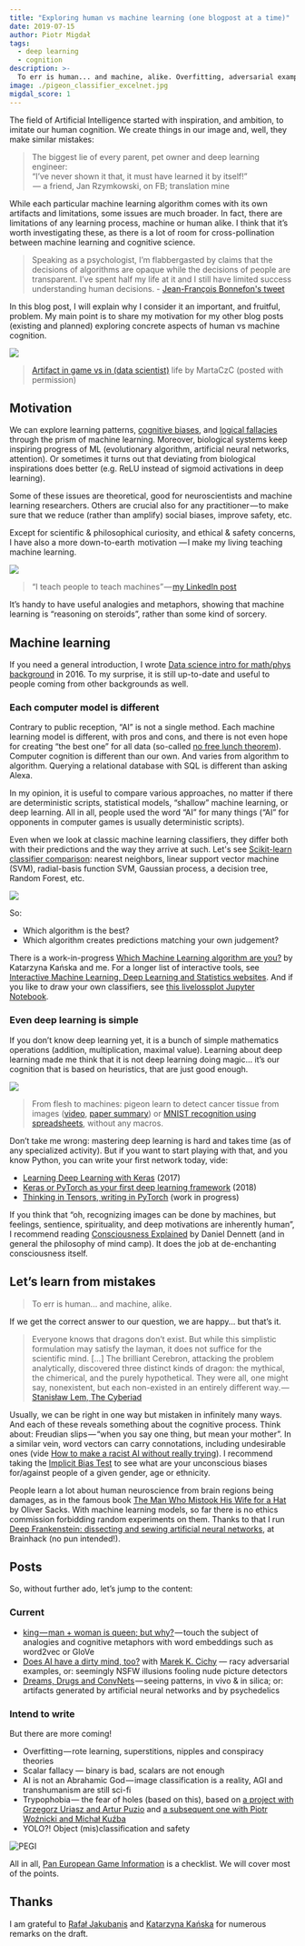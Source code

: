 ```yaml
---
title: "Exploring human vs machine learning (one blogpost at a time)"
date: 2019-07-15
author: Piotr Migdał
tags:
  - deep learning
  - cognition
description: >-
  To err is human... and machine, alike. Overfitting, adversarial examples, optical illusions, hallucinations, Freudian slips, etc.
image: ./pigeon_classifier_excelnet.jpg
migdal_score: 1
---
```


The field of Artificial Intelligence started with inspiration, and ambition, to imitate our human cognition. We create things in our image and, well, they make similar mistakes:

> The biggest lie of every parent, pet owner and deep learning engineer:  
> “I’ve never shown it that, it must have learned it by itself!”  
>  — a friend, Jan Rzymkowski, on FB; translation mine

While each particular machine learning algorithm comes with its own artifacts and limitations, some issues are much broader. In fact, there are limitations of any learning process, machine or human alike.
I think that it’s worth investigating these, as there is a lot of room for cross-pollination between machine learning and cognitive science.

> Speaking as a psychologist, I’m flabbergasted by claims that the decisions of algorithms are opaque while the decisions of people are transparent. I’ve spent half my life at it and I still have limited success understanding human decisions. - [Jean-François Bonnefon's tweet](https://twitter.com/JFBonnefon/status/1131889460927500288)

In this blog post, I will explain why I consider it an important, and fruitful, problem. My main point is to share my motivation for my other blog posts (existing and planned) exploring concrete aspects of human vs machine cognition.

![](./artifact_data_science_martaczc.jpg)

> [Artifact in game vs in (data scientist)](https://www.deviantart.com/martaczc/art/Artifact-in-game-vs-in-data-scientist-life-609525369) life by MartaCzC (posted with permission)

## Motivation

We can explore learning patterns, [cognitive biases](https://en.wikipedia.org/wiki/List_of_cognitive_biases), and [logical fallacies](https://en.wikipedia.org/wiki/List_of_fallacies) through the prism of machine learning.
Moreover, biological systems keep inspiring progress of ML (evolutionary algorithm, artificial neural networks, attention). Or sometimes it turns out that deviating from biological inspirations does better (e.g. ReLU instead of sigmoid activations in deep learning).

Some of these issues are theoretical, good for neuroscientists and machine learning researchers. Others are crucial also for any practitioner — to make sure that we reduce (rather than amplify) social biases, improve safety, etc.

Except for scientific & philosophical curiosity, and ethical & safety concerns, I have also a more down-to-earth  motivation — I make my living teaching machine learning.

![](./teach_people_to_teach_machines.png)

> “I teach people to teach machines” — [my LinkedIn post](https://www.linkedin.com/feed/update/urn:li:activity:6503583595418914816)

It’s handy to have useful analogies and metaphors, showing that machine learning is “reasoning on steroids”, rather than some kind of sorcery.

## Machine learning

If you need a general introduction, I wrote [Data science intro for math/phys background](https://p.migdal.pl/2016/03/15/data-science-intro-for-math-phys-background.html) in 2016. To my surprise, it is still up-to-date and useful to people coming from other backgrounds as well.

### Each computer model is different

Contrary to public reception, “AI” is not a single method. Each machine learning model is different, with pros and cons, and there is not even hope for creating “the best one” for all data (so-called [no free lunch theorem](https://en.wikipedia.org/wiki/No_free_lunch_theorem)).
Computer cognition is different than our own. And varies from algorithm to algorithm. Querying a relational database with SQL is different than asking Alexa.

In my opinion, it is useful to compare various approaches, no matter if there are deterministic scripts, statistical models, “shallow” machine learning, or deep learning. All in all, people used the word “AI” for many things (“AI” for opponents in computer games is usually deterministic scripts).

Even when we look at classic machine learning classifiers, they differ both with their predictions and the way they arrive at such. Let's see [Scikit-learn classifier comparison](https://scikit-learn.org/stable/auto_examples/classification/plot_classifier_comparison.html): nearest neighbors, linear support vector machine (SVM), radial-basis function SVM, Gaussian process, a decision tree, Random Forest, etc.

![](./sklearn_classifier_comparison.png)

So:

- Which algorithm is the best?
- Which algorithm creates predictions matching your own judgement?

There is a work-in-progress [Which Machine Learning algorithm are you?](https://github.com/stared/which-ml-are-you) by Katarzyna Kańska and me. For a longer list of interactive tools, see [Interactive Machine Learning, Deep Learning and Statistics websites](https://p.migdal.pl/interactive-machine-learning-list/). And if you like to draw your own classifiers, see [this livelossplot Jupyter Notebook](https://github.com/stared/livelossplot/blob/master/examples/2d_prediction_maps.ipynb).

### Even deep learning is simple

If you don’t know deep learning yet, it is a bunch of simple mathematics operations (addition, multiplication, maximal value).
Learning about deep learning made me think that it is not deep learning doing magic… it’s our cognition that is based on heuristics, that are just good enough.

![](./pigeon_classifier_excelnet.jpg)

> From flesh to machines: pigeon learn to detect cancer tissue from images ([video](https://www.youtube.com/watch?v=flzGjnJLyS0), [paper summary](https://www.sciencemag.org/news/2015/11/pigeons-spot-cancer-well-human-experts)) or [MNIST recognition using spreadsheets](http://www.deepexcel.net/), without any macros.

Don’t take me wrong: mastering deep learning is hard and takes time (as of any specialized activity). But if you want to start playing with that, and you know Python, you can write your first network today, vide:

- [Learning Deep Learning with Keras](https://p.migdal.pl/2017/04/30/teaching-deep-learning.html) (2017)
- [Keras or PyTorch as your first deep learning framework](https://deepsense.ai/keras-or-pytorch/) (2018)
- [Thinking in Tensors, writing in PyTorch](https://github.com/stared/thinking-in-tensors-writing-in-pytorch/) (work in progress)

If you think that “oh, recognizing images can be done by machines, but feelings, sentience, spirituality, and deep motivations are inherently human”, I recommend reading [Consciousness Explained](https://en.wikipedia.org/wiki/Consciousness_Explained) by Daniel Dennett (and in general the philosophy of mind camp). It does the job at de-enchanting consciousness itself.

## Let’s learn from mistakes

> To err is human... and machine, alike.

If we get the correct answer to our question, we are happy… but that’s it.

> Everyone knows that dragons don’t exist. But while this simplistic formulation may satisfy the layman, it does not suffice for the scientific mind. […] The brilliant Cerebron, attacking the problem analytically, discovered three distinct kinds of dragon: the mythical, the chimerical, and the purely hypothetical. They were all, one might say, nonexistent, but each non-existed in an entirely different way. — [Stanisław Lem, The Cyberiad](https://www.goodreads.com/quotes/1132401-everyone-knows-that-dragons-don-t-exist-but-while-this-simplistic)

Usually, we can be right in one way but mistaken in infinitely many ways. And each of these reveals something about the cognitive process. Think about: Freudian slips — “when you say one thing, but mean your mother”. In a similar vein, word vectors can carry connotations, including undesirable ones (vide [How to make a racist AI without really trying](http://blog.conceptnet.io/posts/2017/how-to-make-a-racist-ai-without-really-trying/)). I recommend taking the [Implicit Bias Test](https://implicit.harvard.edu/implicit/takeatest.html) to see what are your unconscious biases for/against people of a given gender, age or ethnicity.

People learn a lot about human neuroscience from brain regions being damages, as in the famous book [The Man Who Mistook His Wife for a Hat](https://en.wikipedia.org/wiki/The_Man_Who_Mistook_His_Wife_for_a_Hat) by Oliver Sacks. With machine learning models, so far there is no ethics commission forbidding random experiments on them. Thanks to that I run [Deep Frankenstein: dissecting and sewing artificial neural networks](https://brainhackwarsaw.github.io/index.html#project4), at Brainhack (no pun intended!).

## Posts

So, without further ado, let’s jump to the content:

### Current

- [king — man + woman is queen; but why?](https://p.migdal.pl/2017/01/06/king-man-woman-queen-why.html) — touch the subject of analogies and cognitive metaphors with word embeddings such as word2vec or GloVe
- [Does AI have a dirty mind, too?](https://medium.com/@marekkcichy/does-ai-have-a-dirty-mind-too-6948430e4b2b) with [Marek K. Cichy](https://medium.com/u/5bf0995463b) — racy adversarial examples, or: seemingly NSFW illusions fooling nude picture detectors
- [Dreams, Drugs and ConvNets](https://p.migdal.pl/blog/2019/07/dreams-drugs-convnets/) — seeing patterns, in vivo & in silica; or: artifacts generated by artificial neural networks and by psychedelics

### Intend to write

But there are more coming!

- Overfitting — rote learning, superstitions, nipples and conspiracy theories
- Scalar fallacy — binary is bad, scalars are not enough
- AI is not an Abrahamic God — image classification is a reality, AGI and transhumanism are still sci-fi
- Trypophobia — the fear of holes (based on this), based on [a project with Grzegorz Uriasz and Artur Puzio](https://github.com/cytadela8/trypophobia) and [a subsequent one with Piotr Woźnicki and Michał Kuźba](https://github.com/kmichael08/trypophobia-detection)
- YOLO?! Object (mis)classification and safety

![PEGI](./pegi.png)

All in all, [Pan European Game Information](https://pegi.info/) is a checklist. We will cover most of the points.

## Thanks

I am grateful to [Rafał Jakubanis](https://github.com/rafajak) and [Katarzyna Kańska](http://github.com/kkanska) for numerous remarks on the draft.
